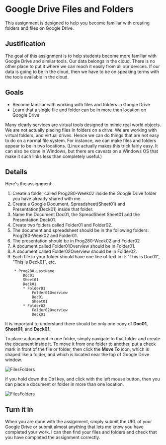 Google Drive Files and Folders
==============================

This assignment is designed to help you become familiar with creating folders and files on Google Drive.

Justification
---------------

The goal of this assignment is to help students become more familiar with Google Drive and similar tools. Our data belongs in the cloud. There is no other place to put it where we can reach it easily from all our devices. If our data is going to be in the cloud, then we have to be on speaking terms with the tools available in the cloud.

Goals
-----

- Become familiar with working with files and folders in Google Drive
- Learn that a single file and folder can be in more than location on Google Drive

Many clearly services are virtual tools designed to mimic real world objects. We are not actually placing files in folders on a drive. We are working with virtual folders, and virtual drives. Hence we can do things that are not easy to do on a normal file system. For instance, we can make files and folders appear to be in two locations. (Linux actually makes this trick fairly easy. It can also be done in Windows, but there are caveats on a Windows OS that make it such links less than completely useful.)

Details
-------

Here's the assignment:

1. Create a folder called Prog280-Week02 inside the Google Drive folder you have already shared with me.
2. Create a Google Document, Spreadsheet(Sheet01) and Presentation(Deck01) inside that folder.
3. Name the Document Doc01, the SpreadSheet Sheet01 and the Presentation Deck01.
4. Create two folders called Folder01 and Folder02.
5. The document and spreadsheet should be in the following folders: Prog280-Week02 and Folder01.
6. The presentation should be in Prog280-Week02 and Folder02
7. A document called Folder01Overview should be in Folder01.
8. A document called Folder02Overview should be in Folder02.
9. Each file in your folder should have one line of text in it: "This is Doc01", "This is Deck01", etc.

```
    * Prog280-LastName
        Doc01
        Sheet01
        Deck01
        * Folder01
            Folder01Overview
            Doc01
            Sheet01
        * Folder02
            Folder02Overview
            Deck01
```

It is important to understand there should be only one copy of **Doc01**, **Sheet01**, and **Deck01**.

To place a document in one folder, simply navigate to that folder and create the document inside it. To move it from one folder to another, put a check mark in front of the file or folder, then click the **Move To** icon, which is shaped like a folder, and which is located near the top of Google Drive window.

![FilesFolders](http://elvenware.com/charlie/os/Android/images/GoogleDriveFilesFolders00.png)

If you hold down the Ctrl key, and click with the left mouse button, then you can place a document or folder in more than one location.

![FilesFolders](http://elvenware.com/charlie/os/Android/images/GoogleDriveFilesFolders01.png)

Turn it In
----------

When you are done with the assignment, simply submit the URL of your Google Drive or submit almost anything that lets me know you have completed your work. I can then find your files and folders and check that you have completed the assignment correctly.
